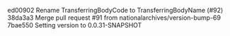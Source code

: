 ed00902 Rename TransferringBodyCode to TransferringBodyName (#92)
38da3a3 Merge pull request #91 from nationalarchives/version-bump-69
7bae550 Setting version to 0.0.31-SNAPSHOT
